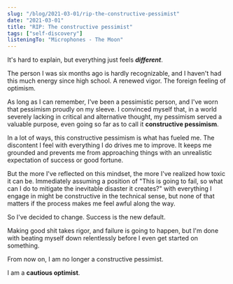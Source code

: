 ```yaml
---
slug: "/blog/2021-03-01/rip-the-constructive-pessimist"
date: "2021-03-01"
title: "RIP: The constructive pessimist"
tags: ["self-discovery"]
listeningTo: "Microphones - The Moon"
---
```


It's hard to explain, but everything just feels **_different_**.

The person I was six months ago is hardly recognizable, and I haven't had this much energy since high school. A renewed vigor. The foreign feeling of optimism.

As long as I can remember, I've been a pessimistic person, and I've worn that pessimism proudly on my sleeve. I convinced myself that, in a world severely lacking in critical and alternative thought, my pessimism served a valuable purpose, even going so far as to call it **constructive pessimism**.

In a lot of ways, this constructive pessimism is what has fueled me. The discontent I feel with everything I do drives me to improve. It keeps me grounded and prevents me from approaching things with an unrealistic expectation of success or good fortune.

But the more I've reflected on this mindset, the more I've realized how toxic it can be. Immediately assuming a position of "This is going to fail, so what can I do to mitigate the inevitable disaster it creates?" with everything I engage in might be constructive in the technical sense, but none of that matters if the process makes me feel awful along the way.

So I've decided to change. Success is the new default.

Making good shit takes rigor, and failure is going to happen, but I'm done with beating myself down relentlessly before I even get started on something.

From now on, I am no longer a constructive pessimist.

I am a **cautious optimist**.
